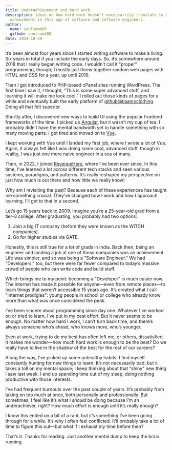 ```yaml
---
title: Underachievement and hard work
description: ideas on how hard work doesn't necessarrily translate to sizeable
  achievement in this age of software and software engineers.
author:
  name: soulsam480
  github: soulsam480
date: 2024-10-29
---
```

It’s been almost four years since I started writing software to make a living. Six years in total if you include the early days. So, it’s somewhere around 2018 that I really began writing code. I wouldn’t call it "proper" programming, though; I mostly just threw together random web pages with HTML and CSS for a year, up until 2019.

Then I got introduced to PHP-based cPanel sites running WordPress. The first time I saw it, I thought, “This is some super advanced stuff, and learning it will make me look cool.” I rolled out those kinds of pages for a while and eventually built the early platform of [github@tiaamoclothing](https://github.com/tiaamoclothing). Doing all that felt superior.

Shortly after, I discovered new ways to build UI using the popular frontend frameworks of the time. I picked up [Angular](https://angular.dev/), but it wasn’t my cup of tea. I probably didn’t have the mental bandwidth yet to handle something with so many moving parts. I got tired and moved on to [Vue](https://vuejs.org).

I kept working with Vue until I landed my first job, where I wrote a lot of Vue. Again, it always felt like I was doing some cool, advanced stuff, though in reality, I was just one more naive engineer in a sea of many.

Then, in 2022, I joined [RevenueHero](https://revenuehero.io/demo), where I’ve been ever since. In this time, I’ve learned a lot across different tech stacks and seen various systems, paradigms, and patterns. It’s really reshaped my perspective on just how much is out there and how little we really know!

Why am I revisiting the past? Because each of these experiences has taught me something crucial. They’ve changed how I work and how I approach learning. I’ll get to that in a second.

Let’s go 15 years back to 2009. Imagine you’re a 25-year-old grad from a tier-3 college. After graduating, you probably had two options:
1. Join a big IT company (before they were known as the WITCH companies).
2. Go for higher studies via GATE.

Honestly, this is still true for a lot of grads in India. Back then, being an engineer and landing a job at one of those companies was an achievement. Life was simpler, and so was being a "Software Engineer." We had "Developers," too, but there were far fewer compared to today’s massive crowd of people who can write code and build stuff.

Which brings me to my point: becoming a "Developer" is much easier now. The internet has made it possible for anyone—even from remote places—to learn things that weren’t accessible 15 years ago. It’s created what I call "internet prodigies": young people in school or college who already know more than what was once considered the peak.

I’ve been sincere about programming since day one. Whatever I’ve worked on or tried to learn, I’ve put in my best effort. But it never seems to be enough. No matter how hard I work, I can’t turn back time, and there’s always someone who’s ahead, who knows more, who’s younger.  

Even at work, trying to do my best has often left me, or others, dissatisfied. It makes me wonder—how much hard work is enough to be the best? Do we really have to live in the shadow of the best for the rest of our careers?

Along the way, I’ve picked up some unhealthy habits. I find myself constantly hunting for new things to learn. It’s not necessarily bad, but it takes a toll on my mental space; I keep thinking about that “shiny” new thing I saw last week. I end up spending time out of my sleep, doing nothing productive with those interests.

I’ve had frequent burnouts over the past couple of years. It’s probably from taking on too much at once, both personally and professionally. But sometimes, I feel like it’s what I *should* be doing because I’m an underachiever, right? How much effort is enough until it’s really enough?

I know this ended on a bit of a rant, but it’s something I’ve been going through for a while. It’s why I often feel conflicted. It’ll probably take a lot of time to figure this out—but what if I exhaust my time before then?

That’s it. Thanks for reading. Just another mental dump to keep the brain running.
